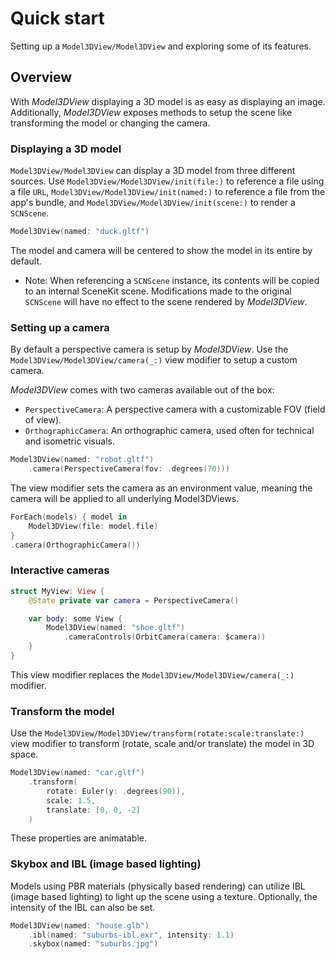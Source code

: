 #  Quick start

Setting up a ``Model3DView/Model3DView`` and exploring some of its features.

## Overview

With *Model3DView* displaying a 3D model is as easy as displaying an image. Additionally, *Model3DView* exposes methods to setup the scene like transforming the model or changing the camera.

### Displaying a 3D model

``Model3DView/Model3DView`` can display a 3D model from three different sources. Use ``Model3DView/Model3DView/init(file:)`` to reference a file using a file `URL`, ``Model3DView/Model3DView/init(named:)`` to reference a file from the app's bundle, and ``Model3DView/Model3DView/init(scene:)`` to render a `SCNScene`.

```swift
Model3DView(named: "duck.gltf")
```

The model and camera will be centered to show the model in its entire by default.

- Note: When referencing a `SCNScene` instance, its contents will be copied to an internal SceneKit scene. Modifications made to the original `SCNScene` will have no effect to the scene rendered by *Model3DView*. 

### Setting up a camera

By default a perspective camera is setup by *Model3DView*. Use the ``Model3DView/Model3DView/camera(_:)`` view modifier to setup a custom camera.

*Model3DView* comes with two cameras available out of the box:
* ``PerspectiveCamera``: A perspective camera with a customizable FOV (field of view).
* ``OrthographicCamera``: An orthographic camera, used often for technical and isometric visuals.

```swift
Model3DView(named: "robot.gltf")
	.camera(PerspectiveCamera(fov: .degrees(70)))
```

The view modifier sets the camera as an environment value, meaning the camera will be applied to all underlying Model3DViews.

```swift
ForEach(models) { model in 
	Model3DView(file: model.file)
}
.camera(OrthographicCamera())
```

### Interactive cameras

```swift
struct MyView: View {
	@State private var camera = PerspectiveCamera()

	var body: some View {
		Model3DView(named: "shoe.gltf")
			.cameraControls(OrbitCamera(camera: $camera))
	}
}
```

This view modifier replaces the ``Model3DView/Model3DView/camera(_:)`` modifier.

### Transform the model

Use the ``Model3DView/Model3DView/transform(rotate:scale:translate:)`` view modifier to transform (rotate, scale and/or translate) the model in 3D space.

```swift
Model3DView(named: "car.gltf")
	.transform(
		rotate: Euler(y: .degrees(90)),
		scale: 1.5,
		translate: [0, 0, -2]
	)
```

These properties are animatable.

### Skybox and IBL (image based lighting)

Models using PBR materials (physically based rendering) can utilize IBL (image based lighting) to light up the scene using a texture. Optionally, the intensity of the IBL can also be set.

```swift
Model3DView(named: "house.glb")
	.ibl(named: "suburbs-ibl.exr", intensity: 1.1)
	.skybox(named: "suburbs.jpg")
```
